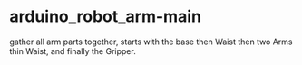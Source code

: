 # arduino_robot_arm-main

gather all arm parts together, starts with the base then Waist then two Arms thin Waist, and finally the Gripper.
